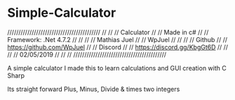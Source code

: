 # Simple-Calculator
//////////////////////////////////////////
//                                      //
//              Calculator              //
//              Made in c#              //
//         Framework: .Net 4.7.2        //
//                                      //
//             Mathias Juel             //
//                WpJuel                //
//                                      //
//                Github                //
//       https://github.com/WpJuel      //
//                Discord               //
//      https://discord.gg/KbgGt6D      //
//                                      //
//              02/05/2019              //
//                                      //
//////////////////////////////////////////

A simple calculator
I made this to learn calculations and GUI creation with C Sharp

Its straight forward
Plus, Minus, Divide & times two integers
